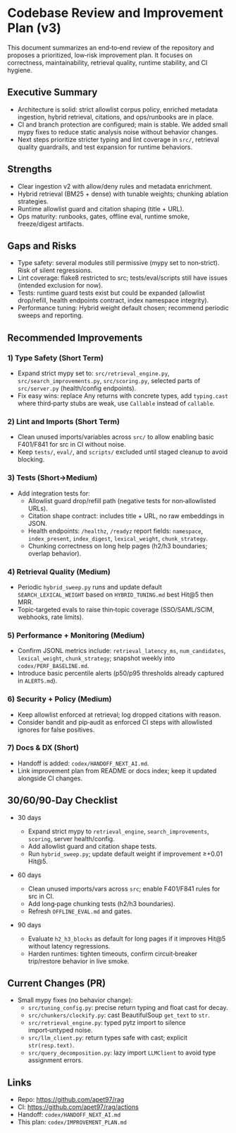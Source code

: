 # Codebase Review and Improvement Plan (v3)

This document summarizes an end‑to‑end review of the repository and proposes a prioritized, low‑risk improvement plan. It focuses on correctness, maintainability, retrieval quality, runtime stability, and CI hygiene.

## Executive Summary
- Architecture is solid: strict allowlist corpus policy, enriched metadata ingestion, hybrid retrieval, citations, and ops/runbooks are in place.
- CI and branch protection are configured; main is stable. We added small mypy fixes to reduce static analysis noise without behavior changes.
- Next steps prioritize stricter typing and lint coverage in `src/`, retrieval quality guardrails, and test expansion for runtime behaviors.

## Strengths
- Clear ingestion v2 with allow/deny rules and metadata enrichment.
- Hybrid retrieval (BM25 + dense) with tunable weights; chunking ablation strategies.
- Runtime allowlist guard and citation shaping (title + URL).
- Ops maturity: runbooks, gates, offline eval, runtime smoke, freeze/digest artifacts.

## Gaps and Risks
- Type safety: several modules still permissive (mypy set to non‑strict). Risk of silent regressions.
- Lint coverage: flake8 restricted to src; tests/eval/scripts still have issues (intended exclusion for now).
- Tests: runtime guard tests exist but could be expanded (allowlist drop/refill, health endpoints contract, index namespace integrity).
- Performance tuning: Hybrid weight default chosen; recommend periodic sweeps and reporting.

## Recommended Improvements

### 1) Type Safety (Short Term)
- Expand strict mypy set to: `src/retrieval_engine.py`, `src/search_improvements.py`, `src/scoring.py`, selected parts of `src/server.py` (health/config endpoints).
- Fix easy wins: replace Any returns with concrete types, add `typing.cast` where third‑party stubs are weak, use `Callable` instead of `callable`.

### 2) Lint and Imports (Short Term)
- Clean unused imports/variables across `src/` to allow enabling basic F401/F841 for src in CI without noise.
- Keep `tests/`, `eval/`, and `scripts/` excluded until staged cleanup to avoid blocking.

### 3) Tests (Short→Medium)
- Add integration tests for:
  - Allowlist guard drop/refill path (negative tests for non‑allowlisted URLs).
  - Citation shape contract: includes title + URL, no raw embeddings in JSON.
  - Health endpoints: `/healthz`, `/readyz` report fields: `namespace`, `index_present`, `index_digest`, `lexical_weight`, `chunk_strategy`.
  - Chunking correctness on long help pages (h2/h3 boundaries; overlap behavior).

### 4) Retrieval Quality (Medium)
- Periodic `hybrid_sweep.py` runs and update default `SEARCH_LEXICAL_WEIGHT` based on `HYBRID_TUNING.md` best Hit@5 then MRR.
- Topic‑targeted evals to raise thin‑topic coverage (SSO/SAML/SCIM, webhooks, rate limits).

### 5) Performance + Monitoring (Medium)
- Confirm JSONL metrics include: `retrieval_latency_ms`, `num_candidates`, `lexical_weight`, `chunk_strategy`; snapshot weekly into `codex/PERF_BASELINE.md`.
- Introduce basic percentile alerts (p50/p95 thresholds already captured in `ALERTS.md`).

### 6) Security + Policy (Medium)
- Keep allowlist enforced at retrieval; log dropped citations with reason.
- Consider bandit and pip‑audit as enforced CI steps with allowlisted ignores for false positives.

### 7) Docs & DX (Short)
- Handoff is added: `codex/HANDOFF_NEXT_AI.md`.
- Link improvement plan from README or docs index; keep it updated alongside CI changes.

## 30/60/90‑Day Checklist

- 30 days
  - Expand strict mypy to `retrieval_engine`, `search_improvements`, `scoring`, server health/config.
  - Add allowlist guard and citation shape tests.
  - Run `hybrid_sweep.py`; update default weight if improvement ≥+0.01 Hit@5.

- 60 days
  - Clean unused imports/vars across `src`; enable F401/F841 rules for src in CI.
  - Add long‑page chunking tests (h2/h3 boundaries).
  - Refresh `OFFLINE_EVAL.md` and gates.

- 90 days
  - Evaluate `h2_h3_blocks` as default for long pages if it improves Hit@5 without latency regressions.
  - Harden runtimes: tighten timeouts, confirm circuit‑breaker trip/restore behavior in live smoke.

## Current Changes (PR)
- Small mypy fixes (no behavior change):
  - `src/tuning_config.py`: precise return typing and float cast for decay.
  - `src/chunkers/clockify.py`: cast BeautifulSoup `get_text` to `str`.
  - `src/retrieval_engine.py`: typed pytz import to silence import‑untyped noise.
  - `src/llm_client.py`: return types safe with cast; explicit `str(resp.text)`.
  - `src/query_decomposition.py`: lazy import `LLMClient` to avoid type assignment errors.

## Links
- Repo: https://github.com/apet97/rag
- CI: https://github.com/apet97/rag/actions
- Handoff: `codex/HANDOFF_NEXT_AI.md`
- This plan: `codex/IMPROVEMENT_PLAN.md`

